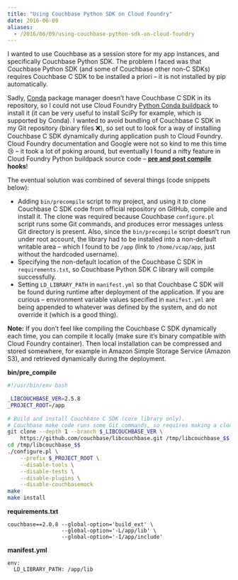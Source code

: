 ```yaml
---
title: "Using Couchbase Python SDK on Cloud Foundry"
date: 2016-06-09
aliases:
  - /2016/06/09/using-couchbase-python-sdk-on-cloud-foundry
---
```


I wanted to use Couchbase as a session store for my app instances, and specifically Couchbase Python SDK. The problem I faced was that Couchbase Python SDK (and some of Couchbase other non-C SDKs) requires Couchbase C SDK to be installed a priori – it is not installed by pip automatically.

Sadly, [Conda](http://conda.pydata.org/docs/) package manager doesn’t have Couchbase C SDK in its repository, so I could not use Cloud Foundry [Python Conda buildpack](https://github.com/ihuston/python-conda-buildpack/) to install it (it can be very useful to install SciPy for example, which is supported by Conda).
I wanted to avoid bundling of Couchbase C SDK in my Git repository (binary files ❌), so set out to look for a way of installing Couchbase C SDK dynamically during application push to Cloud Foundry.
Cloud Foundry documentation and Google were not so kind to me this time 😢 – it took a lot of poking around, but eventually I found a nifty feature in Cloud Foundry Python buildpack source code – **[pre and post compile](https://github.com/cloudfoundry/python-buildpack/tree/master/bin/steps/hooks/) hooks**!

The eventual solution was combined of several things (code snippets below):
* Adding `bin/precompile` script to my project, and using it to clone Couchbase C SDK code from official repository on GitHub, compile and install it. The clone was required because Couchbase `configure.pl` script runs some Git commands, and produces error messages unless Git directory is present. Also, since the `bin/precompile` script doesn’t run under root account, the library had to be installed into a non-default writable area – which I found to be `/app` (link to `/home/vcap/app`, just without the hardcoded username).
* Specifying the non-default location of the Couchbase C SDK in `requirements.txt`, so Couchbase Python SDK C library will compile successfully.
* Setting `LD_LIBRARY_PATH` in `manifest.yml` so that Couchbase C SDK will be found during runtime after deployment of the application. If you are curious – environment variable values specified in `manifest.yml` are being appended to whatever was defined by the system, and do not override it (which is a good thing).

**Note:** If you don’t feel like compiling the Couchbase C SDK dynamically each time, you can compile it locally (make sure it’s binary compatible with Cloud Foundry container). Then local installation can be compressed and stored somewhere, for example in Amazon Simple Storage Service (Amazon S3), and retrieved dynamically during the deployment.

**bin/pre_compile**

```bash
#!/usr/bin/env bash
 
_LIBCOUCHBASE_VER=2.5.8
_PROJECT_ROOT=/app
 
# Build and install Couchbase C SDK (core library only).
# Couchbase make code runs some Git commands, so requires making a clone.
git clone --depth 1 --branch $_LIBCOUCHBASE_VER \
    https://github.com/couchbase/libcouchbase.git /tmp/libcouchbase_$$
cd /tmp/libcouchbase_$$
./configure.pl \
    --prefix $_PROJECT_ROOT \
    --disable-tools \
    --disable-tests \
    --disable-plugins \
    --disable-couchbasemock
make
make install
```

**requirements.txt**

```
couchbase==2.0.8 --global-option='build_ext' \
                 --global-option='-L/app/lib' \
                 --global-option='-I/app/include'
```

**manifest.yml**

```
env:
  LD_LIBRARY_PATH: /app/lib
```